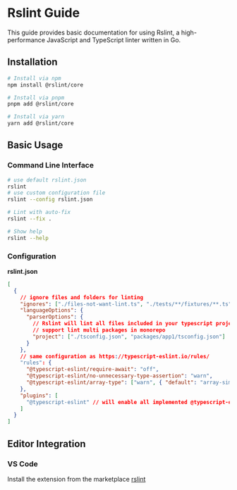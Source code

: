 # Rslint Guide

This guide provides basic documentation for using Rslint, a high-performance JavaScript and TypeScript linter written in Go.

## Installation

```bash
# Install via npm
npm install @rslint/core

# Install via pnpm
pnpm add @rslint/core

# Install via yarn
yarn add @rslint/core
```

## Basic Usage

### Command Line Interface

```bash
# use default rslint.json
rslint
# use custom configuration file
rslint --config rslint.json

# Lint with auto-fix
rslint --fix .

# Show help
rslint --help
```

### Configuration

**rslint.json**

```json
[
  {
    // ignore files and folders for linting
    "ignores": ["./files-not-want-lint.ts", "./tests/**/fixtures/**.ts"],
    "languageOptions": {
      "parserOptions": {
        // Rslint will lint all files included in your typescript projects defined here
        // support lint multi packages in monorepo
        "project": ["./tsconfig.json", "packages/app1/tsconfig.json"]
      }
    },
    // same configuration as https://typescript-eslint.io/rules/
    "rules": {
      "@typescript-eslint/require-await": "off",
      "@typescript-eslint/no-unnecessary-type-assertion": "warn",
      "@typescript-eslint/array-type": ["warn", { "default": "array-simple" }]
    },
    "plugins": [
      "@typescript-eslint" // will enable all implemented @typescript-eslint rules by default
    ]
  }
]
```

## Editor Integration

### VS Code

Install the extension from the marketplace [rslint](https://marketplace.visualstudio.com/items?itemName=rstack.rslint)
